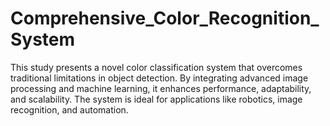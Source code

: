 # Comprehensive_Color_Recognition_System
This study presents a novel color classification system that overcomes traditional limitations in object detection. By integrating advanced image processing and machine learning, it enhances performance, adaptability, and scalability. The system is ideal for applications like robotics, image recognition, and automation.
